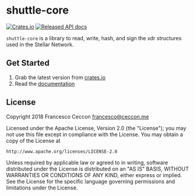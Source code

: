 shuttle-core
============

[![Crates.io](https://img.shields.io/crates/v/shuttle-core.svg)](https://crates.io/crates/shuttle-core)
[![Released API docs](https://docs.rs/shuttle-core/badge.svg)](http://docs.rs/shuttle-core)

`shuttle-core` is a library to read, write, hash, and sign the xdr structures used in the Stellar Network.

Get Started
-----------

 1. Grab the latest version from [crates.io](https://crates.io/crates/shuttle-core)
 2. Read the [documentation](https://docs.rs/shuttle-core)


License
-------

Copyright 2018 Francesco Ceccon <francesco@ceccon.me>

Licensed under the Apache License, Version 2.0 (the "License");
you may not use this file except in compliance with the License.
You may obtain a copy of the License at

    http://www.apache.org/licenses/LICENSE-2.0

Unless required by applicable law or agreed to in writing, software
distributed under the License is distributed on an "AS IS" BASIS,
WITHOUT WARRANTIES OR CONDITIONS OF ANY KIND, either express or implied.
See the License for the specific language governing permissions and
limitations under the License.
